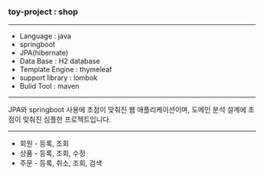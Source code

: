 ### toy-project : shop
---
* Language : java
* springboot
* JPA(hibernate)
* Data Base : H2 database
* Template Engine : thymeleaf 
* support library : lombok
* Bulid Tool : maven
---
JPA와 springboot 사용에 초점이 맞춰진 웹 애플리케이션이며,
도메인 분석 설계에 초점이 맞춰진 심플한 프로젝트입니다.

-----
* 회원 - 등록, 조회
* 상품 - 등록, 조회, 수정
* 주문 - 등록, 취소, 조회, 검색
